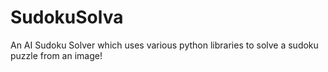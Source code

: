 # SudokuSolva
An AI Sudoku Solver which uses various python libraries to solve a sudoku puzzle from an image!
